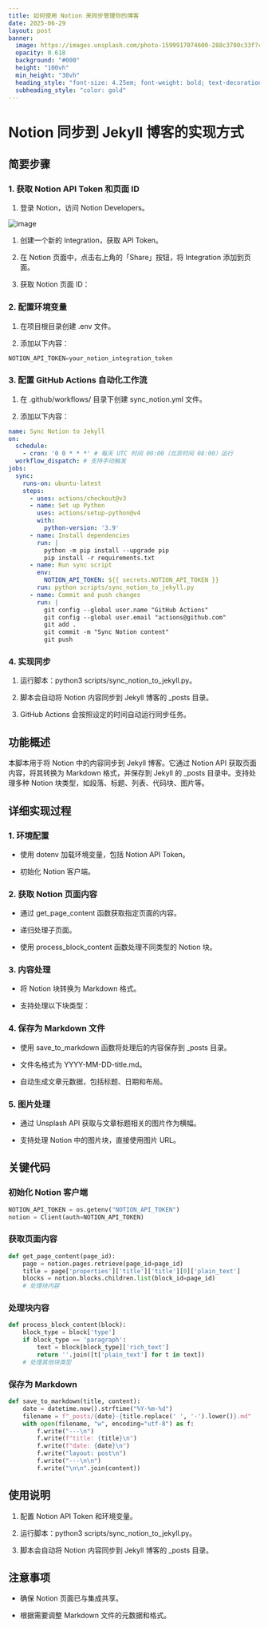 ```yaml
---
title: 如何使用 Notion 来同步管理你的博客
date: 2025-06-29
layout: post
banner:
  image: https://images.unsplash.com/photo-1599917074600-288c3700c33f?crop=entropy&cs=tinysrgb&fit=max&fm=jpg&ixid=M3w2OTIwMzJ8MHwxfHJhbmRvbXx8fHx8fHx8fDE3NTEyMDA4NjV8&ixlib=rb-4.1.0&q=80&w=1080
  opacity: 0.618
  background: "#000"
  height: "100vh"
  min_height: "38vh"
  heading_style: "font-size: 4.25em; font-weight: bold; text-decoration: underline"
  subheading_style: "color: gold"
---
```


# Notion 同步到 Jekyll 博客的实现方式

## 简要步骤

### 1. 获取 Notion API Token 和页面 ID

1. 登录 Notion，访问 Notion Developers。

![image](https://prod-files-secure.s3.us-west-2.amazonaws.com/a7a0cc5a-89b9-4cda-8686-1fba0ca52f40/d19c1afe-dea5-4312-9333-786b0ba83054/image.png?X-Amz-Algorithm=AWS4-HMAC-SHA256&X-Amz-Content-Sha256=UNSIGNED-PAYLOAD&X-Amz-Credential=ASIAZI2LB466Y3RPT35A%2F20250629%2Fus-west-2%2Fs3%2Faws4_request&X-Amz-Date=20250629T124104Z&X-Amz-Expires=3600&X-Amz-Security-Token=IQoJb3JpZ2luX2VjEKv%2F%2F%2F%2F%2F%2F%2F%2F%2F%2FwEaCXVzLXdlc3QtMiJHMEUCICuBM9BWEuMYbbsFtTdDH20d8z54oEbB8TkOhPghmUEKAiEAtvgh3ht6TdLt7fyCkV50Ft5EXI51G3%2Fg0crm7WuZUOUqiAQIpP%2F%2F%2F%2F%2F%2F%2F%2F%2F%2FARAAGgw2Mzc0MjMxODM4MDUiDGP9wN3CebihVlv4QCrcA52qVaOc7vEquJs0hXkpReJanLXiXOfJrbyUHQO69WXDApx4jtIpSjgllgvnYP%2Fb7Fq2hBvlcae8CUmK6q0KfbnnH%2BXM1dLGhUMf7nSKLD%2FiG84dpMLGtsF8TpaH8Ya%2FTouepJZrp2dvHYKunRum20oDtVhGDril%2FTvQileBIod4UhN8uHY%2BqyNAEe9U7zZahueMKwLZhHXzw5qTei7bpGIUIrUeTA1OQsPj%2BFmVnSIE%2FUp6wpZZrqjBSQHDOKwy2FVwr2704eiKOzAj5yeUcFc7TQi3vDIZobvaSWnobMfr3%2B%2BQ6SZvqRiLPgTgYNLn4S8uBg6s16ys1vnj1BAWgOgLfU0FdP55GWxAkxaVgqdK6x1aj2oBr5gmxkwDsQPkBfy48SOgifMM4r68lzzIv9bB%2FkHZjWp1xG1b%2B%2FqVYPnC2LRztbOeueJH3kC8qMPKQvusMl5%2BExO3MwVo7PnzlHbBkip435LOTCUa8%2BOk2jvrSiL%2FWIBgYubOpS8TA%2BphSAhF%2BTp%2BjdpQYXzclARvDEzWZg%2BCr1As83aziynnuQPBkTYWr8Q32o9CnZru%2Bvv1dJFgfIPrBEqppUk7rzk1v52%2BxFKCpjhAogVMt5ypGzvY7nvaol1eP%2F78onQPMJm7hMMGOqUBdpL9cpNLIWGaVXbO15irl5wZj%2BUd809bGI12ftfDhZ%2BHKGyf0XJOikpbeWmKKA3ydrgOwlvEKlnY4ygmDJhvtu9lQ0ibRTzYSe06udLb5acDBOE%2FyvtB3wSXccq%2B%2BVKcEQ%2FJWWwDvaPKi8XqR%2BsD9v8ezxJx0uuEtOUBB4LVrJX4V8FdbcVgQHrtnzd1zlKMR0yv2NbFE2KPLOborInFvkGAiSVQ&X-Amz-Signature=b27033acf8d2add92b3659586431a711f4ebeaf461e5cb0e42b5f1bff9fa1df6&X-Amz-SignedHeaders=host&x-amz-checksum-mode=ENABLED&x-id=GetObject)

1. 创建一个新的 Integration，获取 API Token。

1. 在 Notion 页面中，点击右上角的「Share」按钮，将 Integration 添加到页面。

1. 获取 Notion 页面 ID：


### 2. 配置环境变量

1. 在项目根目录创建 .env 文件。

1. 添加以下内容：

```javascript
NOTION_API_TOKEN=your_notion_integration_token
```

### 3. 配置 GitHub Actions 自动化工作流

1. 在 .github/workflows/ 目录下创建 sync_notion.yml 文件。

1. 添加以下内容：

```yaml
name: Sync Notion to Jekyll
on:
  schedule:
    - cron: '0 0 * * *' # 每天 UTC 时间 00:00（北京时间 08:00）运行
  workflow_dispatch: # 支持手动触发
jobs:
  sync:
    runs-on: ubuntu-latest
    steps:
      - uses: actions/checkout@v3
      - name: Set up Python
        uses: actions/setup-python@v4
        with:
          python-version: '3.9'
      - name: Install dependencies
        run: |
          python -m pip install --upgrade pip
          pip install -r requirements.txt
      - name: Run sync script
        env:
          NOTION_API_TOKEN: ${{ secrets.NOTION_API_TOKEN }}
        run: python scripts/sync_notion_to_jekyll.py
      - name: Commit and push changes
        run: |
          git config --global user.name "GitHub Actions"
          git config --global user.email "actions@github.com"
          git add .
          git commit -m "Sync Notion content"
          git push
```

### 4. 实现同步

1. 运行脚本：python3 scripts/sync_notion_to_jekyll.py。

1. 脚本会自动将 Notion 内容同步到 Jekyll 博客的 _posts 目录。

1. GitHub Actions 会按照设定的时间自动运行同步任务。

## 功能概述

本脚本用于将 Notion 中的内容同步到 Jekyll 博客。它通过 Notion API 获取页面内容，将其转换为 Markdown 格式，并保存到 Jekyll 的 _posts 目录中。支持处理多种 Notion 块类型，如段落、标题、列表、代码块、图片等。

## 详细实现过程

### 1. 环境配置

- 使用 dotenv 加载环境变量，包括 Notion API Token。

- 初始化 Notion 客户端。

### 2. 获取 Notion 页面内容

- 通过 get_page_content 函数获取指定页面的内容。

- 递归处理子页面。

- 使用 process_block_content 函数处理不同类型的 Notion 块。

### 3. 内容处理

- 将 Notion 块转换为 Markdown 格式。

- 支持处理以下块类型：


### 4. 保存为 Markdown 文件

- 使用 save_to_markdown 函数将处理后的内容保存到 _posts 目录。

- 文件名格式为 YYYY-MM-DD-title.md。

- 自动生成文章元数据，包括标题、日期和布局。

### 5. 图片处理

- 通过 Unsplash API 获取与文章标题相关的图片作为横幅。

- 支持处理 Notion 中的图片块，直接使用图片 URL。

## 关键代码

### 初始化 Notion 客户端

```python
NOTION_API_TOKEN = os.getenv("NOTION_API_TOKEN")
notion = Client(auth=NOTION_API_TOKEN)
```

### 获取页面内容

```python
def get_page_content(page_id):
    page = notion.pages.retrieve(page_id=page_id)
    title = page['properties']['title']['title'][0]['plain_text']
    blocks = notion.blocks.children.list(block_id=page_id)
    # 处理块内容
```

### 处理块内容

```python
def process_block_content(block):
    block_type = block['type']
    if block_type == 'paragraph':
        text = block[block_type]['rich_text']
        return ''.join([t['plain_text'] for t in text])
    # 处理其他块类型
```

### 保存为 Markdown

```python
def save_to_markdown(title, content):
    date = datetime.now().strftime("%Y-%m-%d")
    filename = f"_posts/{date}-{title.replace(' ', '-').lower()}.md"
    with open(filename, "w", encoding="utf-8") as f:
        f.write("---\n")
        f.write(f"title: {title}\n")
        f.write(f"date: {date}\n")
        f.write("layout: post\n")
        f.write("---\n\n")
        f.write("\n\n".join(content))
```

## 使用说明

1. 配置 Notion API Token 和环境变量。

1. 运行脚本：python3 scripts/sync_notion_to_jekyll.py。

1. 脚本会自动将 Notion 内容同步到 Jekyll 博客的 _posts 目录。

## 注意事项

- 确保 Notion 页面已与集成共享。

- 根据需要调整 Markdown 文件的元数据和格式。